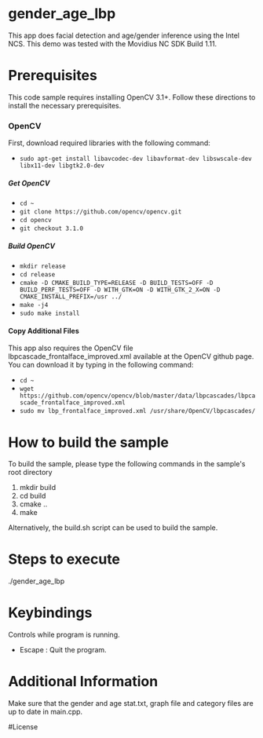 # gender_age_lbp 

This app does facial detection and age/gender inference using the Intel NCS. This demo was tested with the Movidius NC SDK Build 1.11.

# Prerequisites

This code sample requires installing OpenCV 3.1+. Follow these directions to install the necessary prerequisites.


### OpenCV

First, download required libraries with the following command:
* `sudo apt-get install libavcodec-dev libavformat-dev libswscale-dev libx11-dev libgtk2.0-dev`

##### Get OpenCV

* `cd ~`
* `git clone https://github.com/opencv/opencv.git`
* `cd opencv`
* `git checkout 3.1.0`

##### Build OpenCV

* `mkdir release`
* `cd release`
* `cmake -D CMAKE_BUILD_TYPE=RELEASE -D BUILD_TESTS=OFF -D BUILD_PERF_TESTS=OFF -D WITH_GTK=ON -D WITH_GTK_2_X=ON -D CMAKE_INSTALL_PREFIX=/usr ../`
* `make -j4`
* `sudo make install`

#### Copy Additional Files

This app also requires the OpenCV file lbpcascade_frontalface_improved.xml available at the OpenCV github page. You can download it by typing in the following command:

* `cd ~`
* `wget https://github.com/opencv/opencv/blob/master/data/lbpcascades/lbpcascade_frontalface_improved.xml`
* `sudo mv lbp_frontalface_improved.xml /usr/share/OpenCV/lbpcascades/`

# How to build the sample

To build the sample, please type the following commands in the sample's root directory

1. mkdir build
2. cd build
3. cmake ..
4. make 

Alternatively, the build.sh script can be used to build the sample.

# Steps to execute

./gender_age_lbp


# Keybindings 

Controls while program is running. 

* Escape : Quit the program.

# Additional Information

Make sure that the gender and age stat.txt, graph file and category files are up to date in main.cpp.

#License

